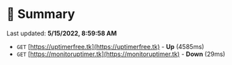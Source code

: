 # 📖 Summary
Last updated: **5/15/2022, 8:59:58 AM**

- `GET` [https://uptimerfree.tk](https://uptimerfree.tk) - **Up** (4585ms)
- `GET` [https://monitoruptimer.tk](https://monitoruptimer.tk) - **Down** (29ms)
